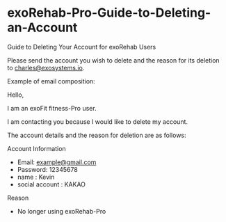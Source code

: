 # exoRehab-Pro-Guide-to-Deleting-an-Account
Guide to Deleting Your Account for exoRehab Users

Please send the account you wish to delete and the reason for its deletion to charles@exosystems.io.

Example of email composition:

Hello,

I am an exoFit fitness-Pro user.

I am contacting you because I would like to delete my account.

The account details and the reason for deletion are as follows:

Account Information

- Email: example@gmail.com
- Password: 12345678
- name : Kevin
- social account : KAKAO

Reason

- No longer using exoRehab-Pro
